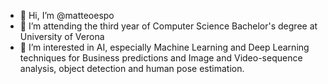 - 👋 Hi, I’m @matteoespo
- 🌱 I’m attending the third year of Computer Science Bachelor's degree at University of Verona
- 👀 I’m interested in AI, especially Machine Learning and Deep Learning techniques for Business predictions and Image and Video-sequence analysis, object detection and human pose estimation.

